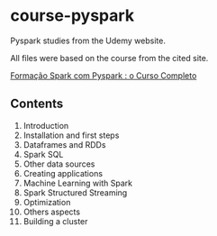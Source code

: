 # course-pyspark

Pyspark studies from the Udemy website.

All files were based on the course from the cited site.

[Formação Spark com Pyspark : o Curso Completo](https://www.udemy.com/course/spark-curso-completo/)

## Contents

1. Introduction
2. Installation and first steps
3. Dataframes and RDDs
4. Spark SQL
5. Other data sources
6. Creating applications
7. Machine Learning with Spark
8. Spark Structured Streaming
9. Optimization
10. Others aspects
11. Building a cluster